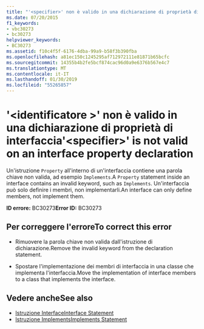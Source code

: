 ```yaml
---
title: "'<specifier>' non è valido in una dichiarazione di proprietà di interfaccia"
ms.date: 07/20/2015
f1_keywords:
- vbc30273
- bc30273
helpviewer_keywords:
- BC30273
ms.assetid: f10c4f5f-6176-4dba-99a9-b58f3b390fba
ms.openlocfilehash: a81ec150c1245295af712972111e81871b65bcfc
ms.sourcegitcommit: 14355b4b2fe5bcf874cac96d0a9e6376b567e4c7
ms.translationtype: MT
ms.contentlocale: it-IT
ms.lasthandoff: 01/30/2019
ms.locfileid: "55265857"
---
```

# <a name="specifier-is-not-valid-on-an-interface-property-declaration"></a><span data-ttu-id="013bb-102">'\<identificatore >' non è valido in una dichiarazione di proprietà di interfaccia</span><span class="sxs-lookup"><span data-stu-id="013bb-102">'\<specifier>' is not valid on an interface property declaration</span></span>
<span data-ttu-id="013bb-103">Un'istruzione `Property` all'interno di un'interfaccia contiene una parola chiave non valida, ad esempio `Implements`.</span><span class="sxs-lookup"><span data-stu-id="013bb-103">A `Property` statement inside an interface contains an invalid keyword, such as `Implements`.</span></span> <span data-ttu-id="013bb-104">Un'interfaccia può solo definire i membri, non implementarli.</span><span class="sxs-lookup"><span data-stu-id="013bb-104">An interface can only define members, not implement them.</span></span>  
  
 <span data-ttu-id="013bb-105">**ID errore:** BC30273</span><span class="sxs-lookup"><span data-stu-id="013bb-105">**Error ID:** BC30273</span></span>  
  
## <a name="to-correct-this-error"></a><span data-ttu-id="013bb-106">Per correggere l'errore</span><span class="sxs-lookup"><span data-stu-id="013bb-106">To correct this error</span></span>  
  
-   <span data-ttu-id="013bb-107">Rimuovere la parola chiave non valida dall'istruzione di dichiarazione.</span><span class="sxs-lookup"><span data-stu-id="013bb-107">Remove the invalid keyword from the declaration statement.</span></span>  
  
-   <span data-ttu-id="013bb-108">Spostare l'implementazione dei membri di interfaccia in una classe che implementa l'interfaccia.</span><span class="sxs-lookup"><span data-stu-id="013bb-108">Move the implementation of interface members to a class that implements the interface.</span></span>  
  
## <a name="see-also"></a><span data-ttu-id="013bb-109">Vedere anche</span><span class="sxs-lookup"><span data-stu-id="013bb-109">See also</span></span>
- [<span data-ttu-id="013bb-110">Istruzione Interface</span><span class="sxs-lookup"><span data-stu-id="013bb-110">Interface Statement</span></span>](../../visual-basic/language-reference/statements/interface-statement.md)
- [<span data-ttu-id="013bb-111">Istruzione Implements</span><span class="sxs-lookup"><span data-stu-id="013bb-111">Implements Statement</span></span>](../../visual-basic/language-reference/statements/implements-statement.md)
